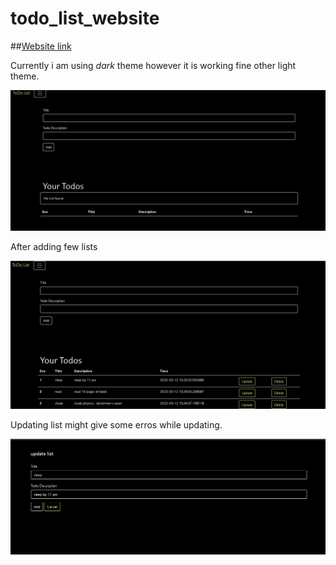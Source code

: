 # todo_list_website

##[Website link ](https://todo-app-prem.herokuapp.com/)


Currently i am using *dark* theme however it is working fine other light theme.

![](https://github.com/chaudharyPrashant5050/todo_list_website/blob/master/todo_list_ss/Screenshot%202022-03-12%20205832.jpg)


After adding few lists

![](https://github.com/chaudharyPrashant5050/todo_list_website/blob/master/todo_list_ss/Screenshot%202022-03-12%20205807.jpg)

Updating list might give some erros while updating. 

![](https://github.com/chaudharyPrashant5050/todo_list_website/blob/master/todo_list_ss/Screenshot%202022-03-12%20205742.jpg)
